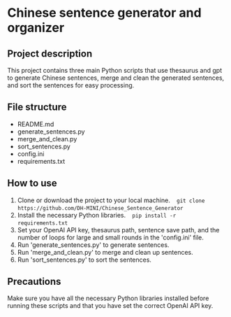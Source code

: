 # Chinese sentence generator and organizer

## Project description
This project contains three main Python scripts that use thesaurus and gpt to generate Chinese sentences, merge and clean the generated sentences, and sort the sentences for easy processing.

## File structure
- README.md
- generate_sentences.py
- merge_and_clean.py
- sort_sentences.py
- config.ini
- requirements.txt

## How to use
1. Clone or download the project to your local machine.
` ` `
git clone https://github.com/DH-MINI/Chinese_Sentence_Generator
` ` `
2. Install the necessary Python libraries.
` ` `
pip install -r requirements.txt
` ` `
3. Set your OpenAI API key, thesaurus path, sentence save path, and the number of loops for large and small rounds in the 'config.ini' file.
4. Run 'generate_sentences.py' to generate sentences.
5. Run 'merge_and_clean.py' to merge and clean up sentences.
6. Run 'sort_sentences.py' to sort the sentences.

## Precautions
Make sure you have all the necessary Python libraries installed before running these scripts and that you have set the correct OpenAI API key.
